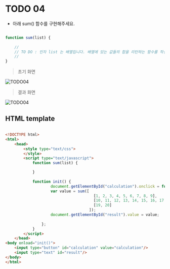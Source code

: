 ﻿TODO 04
========

* 아래 sum() 함수를 구현해주세요.

```javascript

function sum(list) {
	
	//
	// TO DO : 인자 list 는 배열입니다. 배열에 있는 값들의 합을 리턴하는 함수를 작성해주세요.
	//
}

```

> 초기 화면

![TODO04](https://github.com/ByungChangYoo/clipsoft/blob/master/javascript/06/todo/images/todo_04.png)


>  결과 화면

![TODO04](https://github.com/ByungChangYoo/clipsoft/blob/master/javascript/06/todo/images/todo_04_result.png)

## HTML template

```html

<!DOCTYPE html> 
<html>
	<head>
		<style type="text/css">
		</style>
		<script type="text/javascript">
			function sum(list) {

			}
			
			function init() {
					document.getElementById("calculation").onclick = function() {
					var value = sum([
					                   [1, 2, 3, 4, 5, 6, 7, 8, 9], 
									   [10, 11, 12, 13, 14, 15, 16, 17, 18], 
									   [19, 20]
									 ]);
					document.getElementById("result").value = value;
					
				};
			}			
		</script>
	</head>
<body onload="init()">               
	<input type="button" id="calculation" value="calculation"/>        
	<input type="text" id="result"/> 
</body>
</html>

```
